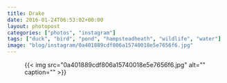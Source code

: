 ```yaml
---
title: Drake
date: 2016-01-24T06:53:02+00:00
layout: photopost
categories: ["photos", "instagram"]
tags: ["duck", "bird", "pond", "hampsteadheath", "wildlife", "water"]
image: "blog/instagram/0a401889cdf806a15740018e5e7656f6.jpg"
---
```


<figure class="photo photo--square">
  {{< img src="0a401889cdf806a15740018e5e7656f6.jpg" alt="" caption="" >}}

</figure>


